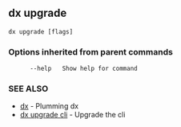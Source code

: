 ## dx upgrade



```
dx upgrade [flags]
```

### Options inherited from parent commands

```
      --help   Show help for command
```

### SEE ALSO

* [dx](dx.md)	 - Plumming dx
* [dx upgrade cli](dx_upgrade_cli.md)	 - Upgrade the cli


